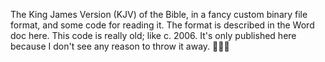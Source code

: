 The King James Version (KJV) of the Bible, in a fancy custom binary file format,
and some code for reading it. The format is described in the Word doc here. This
code is really old; like c. 2006. It's only published here because I don't see
any reason to throw it away. 🤷🏼‍♂️